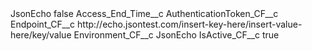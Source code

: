 <?xml version="1.0" encoding="UTF-8"?>
<CustomMetadata xmlns="http://soap.sforce.com/2006/04/metadata" xmlns:xsi="http://www.w3.org/2001/XMLSchema-instance" xmlns:xsd="http://www.w3.org/2001/XMLSchema">
    <label>JsonEcho</label>
    <protected>false</protected>
    <values>
        <field>Access_End_Time__c</field>
        <value xsi:nil="true"/>
    </values>
    <values>
        <field>AuthenticationToken_CF__c</field>
        <value xsi:nil="true"/>
    </values>
    <values>
        <field>Endpoint_CF__c</field>
        <value xsi:type="xsd:string">http://echo.jsontest.com/insert-key-here/insert-value-here/key/value</value>
    </values>
    <values>
        <field>Environment_CF__c</field>
        <value xsi:type="xsd:string">JsonEcho</value>
    </values>
    <values>
        <field>IsActive_CF__c</field>
        <value xsi:type="xsd:boolean">true</value>
    </values>
</CustomMetadata>
